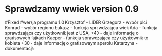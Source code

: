 # Sprawdzamy wwiek version 0.9

#Fixed
#wersja programu 1.0
Krzysztof - LIDER
Grzegorz - wybór plci
Konrad - wybór regionu
Łukasz - funkcja sprawdzająca wiek
Ada - funkcja sprawdzająca czy użytkownik jest z USA, +40 - daje informację o gratisowych fajkach
Kacper - funkcja sprawdzająca czy użytkownik to kobieta +30 - daje informację o gratisowaym aperolu
Katarzyna - dokumentacja 